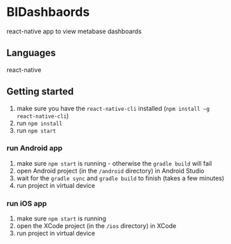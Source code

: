 # BIDashbaords
react-native app to view metabase dashboards

## Languages
react-native

## Getting started
1. make sure you have the `react-native-cli` installed (`npm install –g react-native-cli`)
1. run `npm install`
1. run `npm start`

### run Android app
1. make sure `npm start` is running - otherwise the `gradle build` will fail
1. open Android project (in the `/android` directory) in Android Studio
1. wait for the `gradle sync` and `gradle build` to finish (takes a few minutes)
1. run project in virtual device

### run iOS app
1. make sure `npm start` is running
1. open the XCode project (in the `/ios` directory) in XCode
1. run project in virtual device
